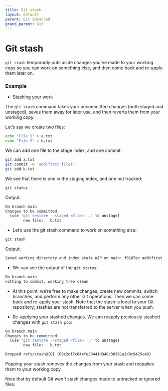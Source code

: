 ```yaml
---
title: Git stash
layout: default
parent: Git advanced
grand_parent: Git
---
```


# Git stash

`git stash` temporarily puts aside changes you've made to your working copy so you can work on something else, and then come back and re-apply them later on.

### Example 

- Stashing your work

The `git stash` command takes your uncommitted changes (both staged and unstaged), saves them away for later use, and then reverts them from your working copy.

Let’s say we create two files:
```bash
echo "File 1" > a.txt
echo "File 2" > b.txt
```

We can add one file to the stage index, and one commit. 

```bash
git add a.txt
git commit -m 'add(first file)'
git add b.txt
```

We see that there is one in the staging index, and one not tracked:
```bash
git status
```
Output:
```bash
On branch main
Changes to be committed:
  (use "git restore --staged <file>..." to unstage)
        new file:   b.txt
```
- Let’s use the git stash command to work on something else: 
```bash 
git stash
```
Output:
```bash
Saved working directory and index state WIP on main: f0187ec add(first file)
```
- We can see the output of the `git status`:
```bash
On branch main
nothing to commit, working tree clean
```
- At this point, we’re free to make changes, create new commits, switch branches, and perform any other Git operations.
Then we can come back and re-apply your stash. 
Note that the stash is local to your Git repository; stashes are not transferred to the server when you push.

- Re-applying your stashed changes.
We can reapply previously stashed changes with `git stash pop`:

```bash
On branch main
Changes to be committed:
  (use "git restore --staged <file>..." to unstage)
        new file:   b.txt

Dropped refs/stash@{0} (69c2ef7c644fe20441d948c30381a2d0c9425c48)
```

Popping your stash removes the changes from your stash and reapplies them to your working copy.

Note that by default Git *won't* stash changes made to untracked or ignored files.